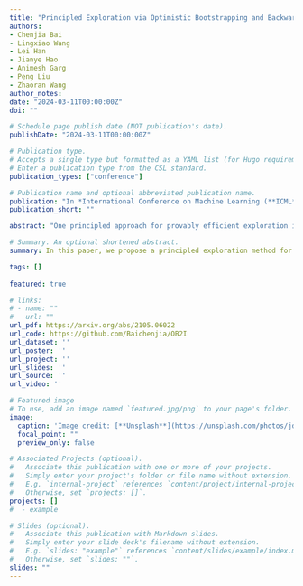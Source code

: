 ```yaml
---
title: "Principled Exploration via Optimistic Bootstrapping and Backward Induction."
authors:
- Chenjia Bai
- Lingxiao Wang
- Lei Han
- Jianye Hao
- Animesh Garg
- Peng Liu
- Zhaoran Wang
author_notes:
date: "2024-03-11T00:00:00Z"
doi: ""

# Schedule page publish date (NOT publication's date).
publishDate: "2024-03-11T00:00:00Z"

# Publication type.
# Accepts a single type but formatted as a YAML list (for Hugo requirements).
# Enter a publication type from the CSL standard.
publication_types: ["conference"]

# Publication name and optional abbreviated publication name.
publication: "In *International Conference on Machine Learning (**ICML**)*, 2021 &nbsp;&nbsp;&nbsp; <mark>**Spotlight**</mark>"
publication_short: ""

abstract: "One principled approach for provably efficient exploration is incorporating the upper confidence bound (UCB) into the value function as a bonus. However, UCB is specified to deal with linear and tabular settings and is incompatible with Deep Reinforcement Learning (DRL). In this paper, we propose a principled exploration method for DRL through Optimistic Bootstrapping and Backward Induction (OB2I). OB2I constructs a general-purpose UCB-bonus through non-parametric bootstrap in DRL. The UCB-bonus estimates the epistemic uncertainty of state-action pairs for optimistic exploration. We build theoretical connections between the proposed UCB-bonus and the LSVI-UCB in a linear setting. We propagate future uncertainty in a time-consistent manner through episodic backward update, which exploits the theoretical advantage and empirically improves the sample-efficiency. Our experiments in the MNIST maze and Atari suite suggest that OB2I outperforms several state-of-the-art exploration approaches."

# Summary. An optional shortened abstract.
summary: In this paper, we propose a principled exploration method for DRL through Optimistic Bootstrapping and Backward Induction (OB2I).

tags: []
  
featured: true

# links:
# - name: ""
#   url: ""
url_pdf: https://arxiv.org/abs/2105.06022
url_code: https://github.com/Baichenjia/OB2I  
url_dataset: ''
url_poster: ''
url_project: ''
url_slides: ''
url_source: ''
url_video: ''

# Featured image
# To use, add an image named `featured.jpg/png` to your page's folder. 
image:
  caption: 'Image credit: [**Unsplash**](https://unsplash.com/photos/jdD8gXaTZsc)'
  focal_point: ""
  preview_only: false

# Associated Projects (optional).
#   Associate this publication with one or more of your projects.
#   Simply enter your project's folder or file name without extension.
#   E.g. `internal-project` references `content/project/internal-project/index.md`.
#   Otherwise, set `projects: []`.
projects: []
#  - example

# Slides (optional).
#   Associate this publication with Markdown slides.
#   Simply enter your slide deck's filename without extension.
#   E.g. `slides: "example"` references `content/slides/example/index.md`.
#   Otherwise, set `slides: ""`.
slides: ""
---
```

